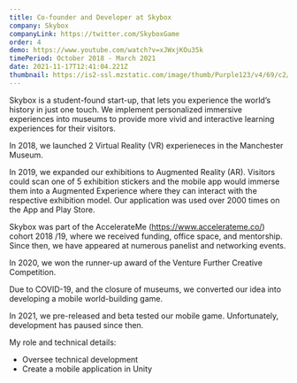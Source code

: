 ```yaml
---
title: Co-founder and Developer at Skybox
company: Skybox
companyLink: https://twitter.com/SkyboxGame
order: 4
demo: https://www.youtube.com/watch?v=xJWxjKOu35k
timePeriod: October 2018 - March 2021
date: 2021-11-17T12:41:04.221Z
thumbnail: https://is2-ssl.mzstatic.com/image/thumb/Purple123/v4/69/c2/35/69c23578-2ca6-0814-0b51-c705ef87a8ab/source/512x512bb.jpg
---
```

Skybox is a student-found start-up, that lets you experience the world’s history in just one touch. We implement personalized immersive experiences into museums to provide more vivid and interactive learning experiences for their visitors. 

In 2018, we launched 2 Virtual Reality (VR) experieneces in the Manchester Museum.

In 2019, we expanded our exhibitions to Augmented Reality (AR). Visitors could scan one of 5 exhibition stickers and the mobile app would immerse them into a Augmented Experience where they can interact with the respective exhibition model. Our application was used over 2000 times on the App and Play Store.

Skybox was part of the AccelerateMe (<https://www.accelerateme.co/>) cohort 2018 /19, where we received funding, office space, and mentorship. Since then, we have appeared at numerous panelist and networking events.

In 2020, we won the runner-up award of the Venture Further Creative Competition. 

Due to COVID-19, and the closure of museums, we converted our idea into developing a mobile world-building game.

In 2021, we pre-released and beta tested our mobile game. Unfortunately, development has paused since then.

My role and technical details:

* Oversee technical development
* Create a mobile application in Unity